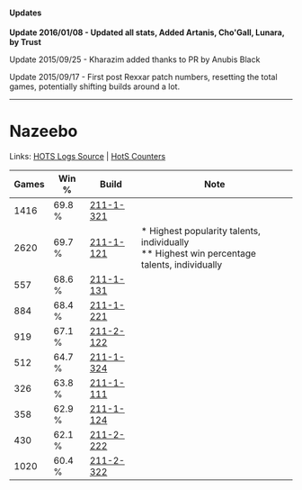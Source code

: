 #### Updates
**Update 2016/01/08 - Updated all stats, Added Artanis, Cho'Gall, Lunara, by Trust**

Update 2015/09/25 - Kharazim added thanks to PR by Anubis Black

Update 2015/09/17 - First post Rexxar patch numbers, resetting the total games, potentially shifting builds around a lot.

***

# Nazeebo

Links: [HOTS Logs Source](https://www.hotslogs.com/Sitewide/HeroDetails?Hero=Nazeebo) | [HotS Counters](http://hotscounters.com/#/hero/Nazeebo)

Games  | Win %  | Build     | Note
-----  | -----  | -----     | ----
1416   | 69.8 % | [211-1-321](http://www.heroesfire.com/hots/talent-calculator/nazeebo#kCtP) | 
2620   | 69.7 % | [211-1-121](http://www.heroesfire.com/hots/talent-calculator/nazeebo#kCqH) | * Highest popularity talents, individually <br/>** Highest win percentage talents, individually
557    | 68.6 % | [211-1-131](http://www.heroesfire.com/hots/talent-calculator/nazeebo#kCqR) | 
884    | 68.4 % | [211-1-221](http://www.heroesfire.com/hots/talent-calculator/nazeebo#kCrr) | 
919    | 67.1 % | [211-2-122](http://www.heroesfire.com/hots/talent-calculator/nazeebo#kD3w) | 
512    | 64.7 % | [211-1-324](http://www.heroesfire.com/hots/talent-calculator/nazeebo#kCtS) | 
326    | 63.8 % | [211-1-111](http://www.heroesfire.com/hots/talent-calculator/nazeebo#kCq7) | 
358    | 62.9 % | [211-1-124](http://www.heroesfire.com/hots/talent-calculator/nazeebo#kCqK) | 
430    | 62.1 % | [211-2-222](http://www.heroesfire.com/hots/talent-calculator/nazeebo#kD5U) | 
1020   | 60.4 % | [211-2-322](http://www.heroesfire.com/hots/talent-calculator/nazeebo#kD72) | 
